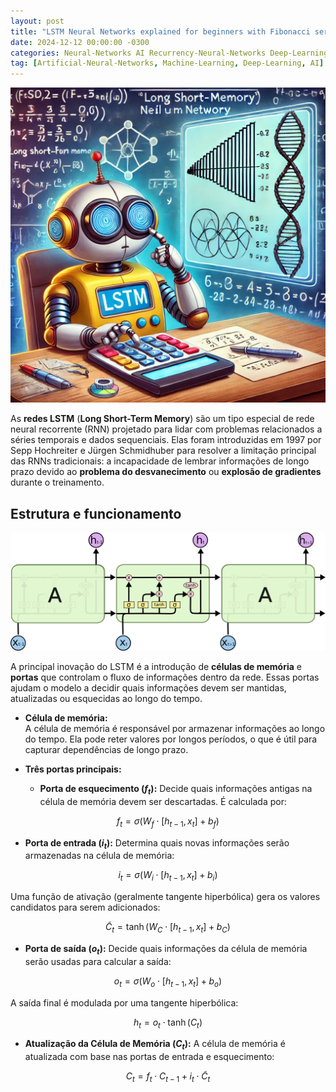 ```yaml
--- 
layout: post
title: "LSTM Neural Networks explained for beginners with Fibonacci serie and Tensorflow"
date: 2024-12-12 00:00:00 -0300
categories: Neural-Networks AI Recurrency-Neural-Networks Deep-Learning LSTM
tag: [Artificial-Neural-Networks, Machine-Learning, Deep-Learning, AI]
---
```


<script type="text/javascript" id="MathJax-script" async
        src="https://cdn.jsdelivr.net/npm/mathjax@3/es5/tex-mml-chtml.js">
</script>

<script>
    MathJax = {
        tex: {
            inlineMath: [['$', '$'], ['\\(', '\\)']],
            displayMath: [['$$', '$$'], ['\\[', '\\]']]
        }
    };
</script>


![Imagem de capa](../assets/Imagem_capa.png)


As **redes LSTM** (__Long Short-Term Memory__) são um tipo especial de rede neural recorrente (RNN) projetado para lidar com problemas relacionados a séries temporais e dados sequenciais. Elas foram introduzidas em 1997 por Sepp Hochreiter e Jürgen Schmidhuber para resolver a limitação principal das RNNs tradicionais: a incapacidade de lembrar informações de longo prazo devido ao **problema do desvanecimento** ou **explosão de gradientes** durante o treinamento.

## Estrutura e funcionamento

![Imagem de capa](../assets/LSTM3-chain.png)

A principal inovação do LSTM é a introdução de **células de memória** e **portas** que controlam o fluxo de informações dentro da rede. Essas portas ajudam o modelo a decidir quais informações devem ser mantidas, atualizadas ou esquecidas ao longo do tempo.

- **Célula de memória:**   
    A célula de memória é responsável por armazenar informações ao longo do tempo. Ela pode reter valores por longos períodos, o que é útil para capturar dependências de longo prazo.

- **Três portas principais:**  
  - **Porta de esquecimento ($f_t$):** Decide quais informações antigas na célula de memória devem ser descartadas. É calculada por:  

$$
f_t = \sigma(W_f \cdot [h_{t-1}, x_t] + b_f)
$$

  - **Porta de entrada ($i_t$):** Determina quais novas informações serão armazenadas na célula de memória:  

$$
i_t = \sigma(W_i \cdot [h_{t−1}, x_t] + b_i)
$$

Uma função de ativação (geralmente tangente hiperbólica) gera os valores candidatos para serem adicionados:  

$$
\tilde{C}_t = \tanh(W_C \cdot [h_{t−1} , x_t ]+ b_C )
$$

  - **Porta de saída ($o_t$):** Decide quais informações da célula de memória serão usadas para calcular a saída:  

$$
o_t​ =σ(W_o​ \cdot [h_{t−1} ,x_t ] + b_o)
$$

A saída final é modulada por uma tangente hiperbólica:  

$$
h_t = o_t \cdot \tanh(C_t)
$$

  - **Atualização da Célula de Memória ($C_t$):**
A célula de memória é atualizada com base nas portas de entrada e esquecimento:  

$$
C_t =f_t \cdot C_{t−1} + i_t \cdot \tilde C_t
​$$

